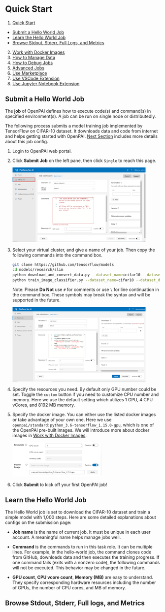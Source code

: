 # Quick Start

1. [Quick Start](/manual/cluster-user/quick-start.md)
  - [Submit a Hello World Job](#submit-a-hello-world-job)
  - [Learn the Hello World Job](#learn-the-hello-world-job)
  - [Browse Stdout, Stderr, Full Logs, and Metrics](#browse-stdout-stderr-full-logs-and-metrics)
2. [Work with Docker Images](/manual/cluster-user/quick-start.md)
3. [How to Manage Data](/manual/cluster-user/how-to-manage-data.md)
4. [How to Debug Jobs](/manual/cluster-user/how-to-debug-jobs.md)
5. [Advanced Jobs](/manual/cluster-user/advanced-jobs.md)
6. [Use Marketplace](/manual/cluster-user/use-marketplace.md)
7. [Use VSCode Extension](/manual/cluster-user/use-marketplace.md)
8. [Use Jupyter Notebook Extension](/manual/cluster-user/use-jupyter-notebook-extension.md)

## Submit a Hello World Job

The **job** of OpenPAI defines how to execute code(s) and command(s) in specified environment(s). A job can be run on single node or distributedly.

The following process submits a model training job implemented by TensorFlow on CIFAR-10 dataset. It downloads data and code from internet and helps getting started with OpenPAI. [Next Section](#Learn-the-Hello-World-Job) includes more details about this job config.

1. Login to OpenPAI web portal.

2. Click **Submit Job** on the left pane, then click `Single` to reach this page.

    <img src="/manual/cluster-user/imgs/hello-world-click-submit.png" width="90%" height="90%" alt="hello_world1" />

3. Select your virtual cluster, and give a name of your job. Then copy the following commands into the command box.

   ```bash
   git clone https://github.com/tensorflow/models
   cd models/research/slim
   python download_and_convert_data.py --dataset_name=cifar10 --dataset_dir=/tmp/data
   python train_image_classifier.py --dataset_name=cifar10 --dataset_dir=/tmp/data --max_number_of_steps=1000
   ```

   Note: Please **Do Not** use `#` for comments or use `\` for line continuation in the command box. These symbols may break the syntax and will be supported in the future.

    <img src="/manual/cluster-user/imgs/hello-world-command.png" width="90%" height="90%" alt="hello_world2" />

4. Specify the resources you need. By default only GPU number could be set. Toggle the `custom` button if you need to customize CPU number and memory. Here we use the default setting which utilizes 1 GPU, 4 CPU vCores, and 8192 MB memory.

5. Specify the docker image. You can either use the listed docker images or take advantage of your own one. Here we use `openpai/standard:python_3.6-tensorflow_1.15.0-gpu`, which is one of the OpenPAI pre-built images. We will introduce more about docker images in [Work with Docker Images](/manual/cluster-user/work-with-docker-images.md).

   <img src="/manual/cluster-user/imgs/hello-world-resource-and-dockers.png" width="60%" height="60%" alt="hello_world3" />

6. Click **Submit** to kick off your first OpenPAI job!

## Learn the Hello World Job

The Hello World job is set to download the CIFAR-10 dataset and train a simple model with 1,000 steps. Here are some detailed explanations about configs on the submission page:

- **Job name** is the name of current job. It must be unique in each user account. A meaningful name helps manage jobs well.

- **Command** is the commands to run in this task role. It can be multiple lines. For example, in the hello-world job, the command clones code from GitHub, downloads data and then executes the training progress. If one command fails (exits with a nonzero code), the following commands will not be executed. This behavior may be changed in the future.

- **GPU count**, **CPU vcore count**, **Memory (MB)** are easy to understand. They specify corresponding hardware resources including the number of GPUs, the number of CPU cores, and MB of memory.

## Browse Stdout, Stderr, Full logs, and Metrics